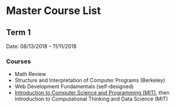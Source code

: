 # Master Course List

## Term 1

Date: 08/13/2018 &ndash; 11/11/2018

### Courses

- Math Review
- Structure and Interpretation of Computer Programs (Berkeley)
- Web Development Fundamentals (self-designed)
- [Introduction to Computer Science and Programming (MIT)](./MIT_6.001), then Introduction to Computational Thinking and Data Science (MIT)